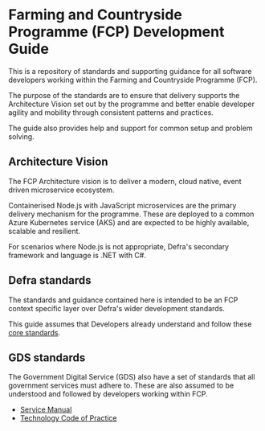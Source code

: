 # Farming and Countryside Programme (FCP) Development Guide

This is a repository of standards and supporting guidance for all software developers working within the Farming and Countryside Programme (FCP).

The purpose of the standards are to ensure that delivery supports the Architecture Vision set out by the programme and better enable developer agility and mobility through consistent patterns and practices.

The guide also provides help and support for common setup and problem solving.

## Architecture Vision

The FCP Architecture vision is to deliver a modern, cloud native, event driven microservice ecosystem.

Containerised Node.js with JavaScript microservices are the primary delivery mechanism for the programme.  These are deployed to a common Azure Kubernetes service (AKS) and are expected to be highly available, scalable and resilient.

For scenarios where Node.js is not appropriate, Defra's secondary framework and language is .NET with C#.

## Defra standards

The standards and guidance contained here is intended to be an FCP context specific layer over Defra's wider development standards.

This guide assumes that Developers already understand and follow these [core standards](https://github.com/DEFRA/software-development-standards/).

## GDS standards

The Government Digital Service (GDS) also have a set of standards that all government services must adhere to.  These are also assumed to be understood and followed by developers working within FCP.

- [Service Manual](https://www.gov.uk/service-manual/service-standard)
- [Technology Code of Practice](https://www.gov.uk/guidance/the-technology-code-of-practice)
